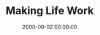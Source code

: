 ---
layout: series
series: "Making Life Work"
permalink: "/making-life-work/"
title: "Making Life Work"
date: 2000-09-02 00:00:00
endDate: 2000-09-23 00:00:00
description: "Join us as we investigate the collection of &quot;common&quot; sense in the book of Proverbs."
src: "http://s3.amazonaws.com/crossroads-media/images/GenericCrnerSign.jpg"
---